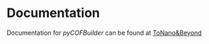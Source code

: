 # Documentation

Documentation for _pyCOFBuilder_ can be found at [ToNano&Beyond](https://tonanoandbeyondblog.wordpress.com/)